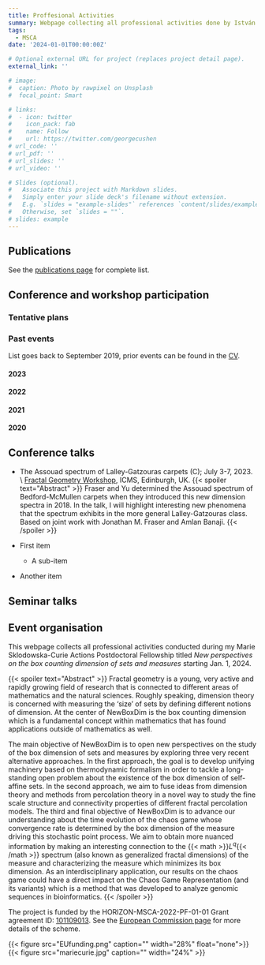 ```yaml
---
title: Proffesional Activities
summary: Webpage collecting all professional activities done by István Kolossváry.
tags:
  - MSCA
date: '2024-01-01T00:00:00Z'

# Optional external URL for project (replaces project detail page).
external_link: ''

# image:
#  caption: Photo by rawpixel on Unsplash
#  focal_point: Smart

# links:
#  - icon: twitter
#    icon_pack: fab
#    name: Follow
#    url: https://twitter.com/georgecushen
# url_code: ''
# url_pdf: ''
# url_slides: ''
# url_video: ''

# Slides (optional).
#   Associate this project with Markdown slides.
#   Simply enter your slide deck's filename without extension.
#   E.g. `slides = "example-slides"` references `content/slides/example-slides.md`.
#   Otherwise, set `slides = ""`.
# slides: example
---
```


## Publications

See the [publications page](https://ikolossvary.github.io/proba/publication/) for complete list.

## Conference and workshop participation

### Tentative plans

### Past events

List goes back to September 2019, prior events can be found in the [CV](https://ikolossvary.github.io/proba/uploads/CV_KI_0124.pdf).

#### 2023

#### 2022

#### 2021

#### 2020

## Conference talks

- The Assouad spectrum of Lalley-Gatzouras carpets (C); July 3-7, 2023. \ [Fractal Geometry Workshop](https://www.icms.org.uk/workshops/2023/fractal-geometry), ICMS, Edinburgh, UK.
{{< spoiler text="Abstract" >}}
Fraser and Yu determined the Assouad spectrum of Bedford-McMullen carpets when they introduced this new dimension spectra in 2018. In the talk, I will highlight interesting new phenomena that the spectrum exhibits in the more general Lalley-Gatzouras class. Based on joint work with Jonathan M. Fraser and Amlan Banaji.
{{< /spoiler >}}

- First item
  - A sub-item
- Another item

## Seminar talks

## Event organisation

This webpage collects all professional activities conducted during my Marie Sklodowska-Curie Actions Postdoctoral Fellowship titled *New perspectives on the box counting dimension of sets and measures* starting Jan. 1, 2024.

{{< spoiler text="Abstract" >}}
Fractal geometry is a young, very active and rapidly growing field of research that is connected to different areas of mathematics and the natural sciences. Roughly speaking, dimension theory is concerned with measuring the ‘size’ of sets by defining different notions of dimension. At the center of NewBoxDim is the box counting dimension which is a fundamental concept within mathematics that has found applications outside of mathematics as well.

The main objective of NewBoxDim is to open new perspectives on the study of the box dimension of sets and measures by exploring three very recent alternative approaches. In the first approach, the goal is to 
develop unifying machinery based on thermodynamic formalism in order to tackle a long-standing open problem about the existence of the box dimension of self-affine sets. In the second approach, we aim to fuse ideas from dimension theory and methods 
from percolation theory in a novel way to study the fine scale structure and connectivity properties of different fractal percolation models. The third and final objective of NewBoxDim is to advance our understanding about the time evolution of the chaos game 
whose convergence rate is determined by the box dimension of the measure driving this stochastic point process. We aim to obtain more nuanced information by making an interesting connection to the {{< math >}}$L^q${{< /math >}} spectrum (also known as generalized fractal dimensions) of the measure and characterizing the measure which minimizes its box dimension. As an interdisciplinary application, our results on the chaos game could have a direct impact on the Chaos Game Representation (and its variants) which is a method that was developed to analyze genomic sequences in bioinformatics.
{{< /spoiler >}}

The project is funded by the HORIZON-MSCA-2022-PF-01-01 Grant agreement ID: [101109013](https://cordis.europa.eu/project/id/101109013). See the [European Commission page](https://marie-sklodowska-curie-actions.ec.europa.eu/) for more details of the scheme.

{{< figure src="EUfunding.png" caption="" width="28%" float="none">}}
{{< figure src="mariecurie.jpg" caption="" width="24%" >}}